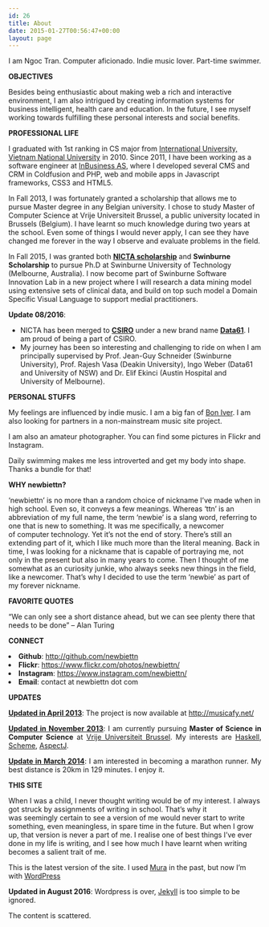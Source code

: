 ```yaml
---
id: 26
title: About
date: 2015-01-27T00:56:47+00:00
layout: page
---
```

I am Ngoc Tran. Computer aficionado. Indie music lover. Part-time swimmer.

**OBJECTIVES**

Besides being enthusiastic about making web a rich and interactive environment, I am also intrigued by creating information systems for business intelligent, health care and education. In the future, I see myself working towards fulfilling these personal interests and social benefits.

**PROFESSIONAL LIFE**

I graduated with 1st ranking in CS major from <a title="International University" href="http://hcmiu.edu.vn/vn/" target="_blank">International University, Vietnam National University</a> in 2010. Since 2011, I have been working as a software engineer at <a title="InBusiness AS" href="http://inbusiness.no/" target="_blank">InBusiness AS</a>, where I developed several CMS and CRM in Coldfusion and PHP, web and mobile apps in Javascript frameworks, CSS3 and HTML5.

In Fall 2013, I was fortunately granted a scholarship that allows me to pursue Master degree in any Belgian university. I chose to study Master of Computer Science at Vrije Universiteit Brussel, a public university located in Brussels (Belgium). I have learnt so much knowledge during two years at the school. Even some of things I would never apply, I can see they have changed me forever in the way I observe and evaluate problems in the field.

In Fall 2015, I was granted both **[NICTA scholarship](http://www.nicta.com)** and **Swinburne Scholarship** to pursue Ph.D at Swinburne University of Technology (Melbourne, Australia). I now become part of Swinburne Software Innovation Lab in a new project where I will research a data mining model using extensive sets of clinical data, and build on top such model a Domain Specific Visual Language to support medial practitioners.


**Update 08/2016**:

- NICTA has been merged to **[CSIRO](http://www.csiro.au/)** under a new brand name **[Data61](http://www.data61.csiro.au/)**. I am proud of being a part of CSIRO.
- My journey has been so interesting and challenging to ride on when I am principally supervised by Prof. Jean-Guy Schneider (Swinburne University), Prof. Rajesh Vasa (Deakin University), Ingo Weber (Data61 and University of NSW) and Dr. Elif Ekinci (Austin Hospital and University of Melbourne).

**PERSONAL STUFFS**

My feelings are influenced by indie music. I am a big fan of <a title="Bon Iver" href="http://en.wikipedia.org/wiki/Bon_Iver">Bon Iver</a>. I am also looking for partners in a non-mainstream music site project.

I am also an amateur photographer. You can find some pictures in Flickr and Instagram.

Daily swimming makes me less introverted and get my body into shape. Thanks a bundle for that!


**WHY newbiettn?**

&#8216;newbiettn&#8217; is no more than a random choice of nickname I&#8217;ve made when in high school. Even so, it conveys a few meanings. Whereas &#8216;ttn&#8217; is an abbreviation of my full name, the term &#8216;newbie&#8217; is a slang word, referring to one that is new to something. It was me specifically, a newcomer of computer technology. Yet it&#8217;s not the end of story. There&#8217;s still an extending part of it, which I like much more than the literal meaning. Back in time, I was looking for a nickname that is capable of portraying me, not only in the present but also in many years to come. Then I thought of me somewhat as an curiosity junkie, who always seeks new things in the field, like a newcomer. That&#8217;s why I decided to use the term &#8216;newbie&#8217; as part of my forever nickname.


**FAVORITE QUOTES**

&#8220;We can only see a short distance ahead, but we can see plenty there that needs to be done&#8221; &#8211; Alan Turing


**CONNECT**

<li style="text-align: justify;">
  <strong>Github</strong>: <a href="http://github.com/newbiettn" target="_blank">http://github.com/newbiettn</a>
</li>
<li style="text-align: justify;">
  <strong>Flickr</strong>: <a href="https://www.flickr.com/photos/newbiettn/" target="_blank">https://www.flickr.com/photos/newbiettn/</a>
</li>
<li style="text-align: justify;">
  <strong>Instagram</strong>: <a href="https://www.instagram.com/newbiettn/" target="_blank">https://www.instagram.com/newbiettn/</a>
</li>
<li style="text-align: justify;">
  <strong>Email</strong>: contact at newbiettn dot com
</li>


**UPDATES**

<span style="text-decoration: underline;"><strong>Updated in April 2013</strong></span>: The project is now available at <a title="Musicafy" href="http://musicafy.net/" target="_blank">http://musicafy.net/</a>

<p style="text-align: justify;">
  <span style="text-decoration: underline;"><strong>Updated in November 2013</strong></span>: I am currently pursuing <strong>Master of Science in Computer Science</strong> at <a title="Vrije Universiteit Brussel " href="http://www.vub.ac.be/en/" target="_blank">Vrije Universiteit Brussel</a>. My interests are <a title="Haskell" href="http://www.haskell.org/haskellwiki/Haskell">Haskell</a>, <a title="Scheme" href="http://www.schemers.org/" target="_blank">Scheme</a>, <a title="AspectJ" href="http://eclipse.org/aspectj/" target="_blank">AspectJ</a>.
</p>

<p style="text-align: justify;">
  <span style="text-decoration: underline;"><strong>Update in March 2014</strong></span>: I am interested in becoming a marathon runner. My best distance is 20km in 129 minutes. I enjoy it.
</p>

<p style="text-align: justify;">
  <strong>THIS SITE</strong>
</p>

When I was a child, I never thought writing would be of my interest. I always got struck by assignments of writing in school. That&#8217;s why it was seemingly certain to see a version of me would never start to write something, even meaningless, in spare time in the future. But when I grow up, that version is never a part of me. I realise one of best things I&#8217;ve ever done in my life is writing, and I see how much I have learnt when writing becomes a salient trait of me.

This is the latest version of the site. I used <a title="Mura" href="http://www.getmura.com/" target="_blank">Mura</a> in the past, but now I&#8217;m with <a title="Get WordPress" href="http://wordpress.org/download/" target="_blank">WordPress</a>

**Updated in August 2016**: Wordpress is over, [Jekyll](https://jekyllrb.com) is too simple to be ignored.

<p style="text-align: justify;">
  The content is scattered.
</p>
